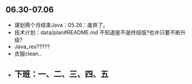 ##  06.30-07.06

-   谋划两个月结束Java：05.26：废弃了。
-   技术计划：data/plan#README.md 不知道是不是终结版?也许只要不断升级?
-   Java_res?????
-   衣服clean..
-   下班：一、二、三、四、五
    -
